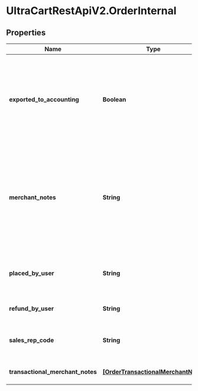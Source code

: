 # UltraCartRestApiV2.OrderInternal

## Properties

Name | Type | Description | Notes
------------ | ------------- | ------------- | -------------
**exported_to_accounting** | **Boolean** | True if the order has been exported to QuickBooks. If QuickBooks is not configured, then this will already be true | [optional] 
**merchant_notes** | **String** | Merchant notes.  Full notes in non-transactional mode.  Just used to write a new merchant note when transaction merchant notes enabled. | [optional] 
**placed_by_user** | **String** | If placed via the BEOE, this is the user that placed the order | [optional] 
**refund_by_user** | **String** | User that issued the refund | [optional] 
**sales_rep_code** | **String** | Sales rep code associated with the order | [optional] 
**transactional_merchant_notes** | [**[OrderTransactionalMerchantNote]**](OrderTransactionalMerchantNote.md) | Transactional merchant notes | [optional] 


